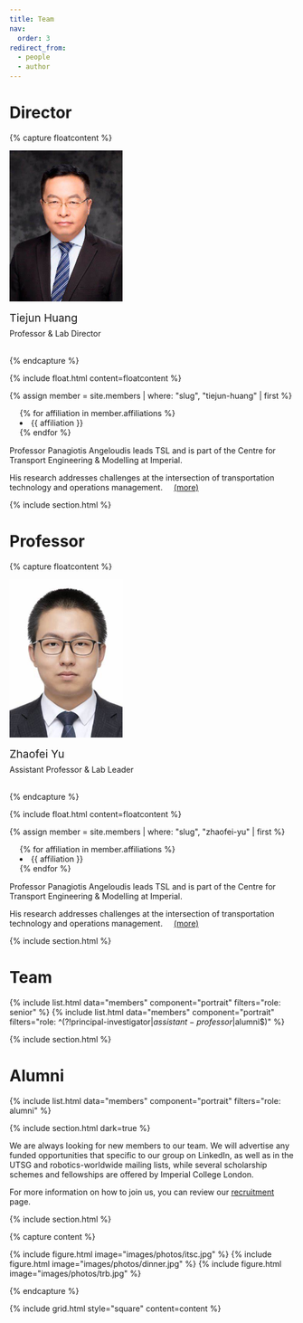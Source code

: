 ```yaml
---
title: Team
nav:
  order: 3
redirect_from: 
  - people
  - author
---
```


<h1><a style="text-decoration: none; color: inherit;" href="/members/tiejun-huang.html">Director</a></h1>

{% capture floatcontent %}

<div class="text-center mt-5">
<a style="text-decoration: none; color: inherit;" href="/members/tiejun-huang.html">

  <!-- Avatar -->
  <img src="/images/team_image/tiejun-huang.jpeg"
       style=" max-width: 200px; "
       class="portrait-image"
       />

  <!-- Name & Role -->
  <div class="text-center" style="margin-top: 10px; font-weight: var(--bold); font-size: 1.2rem" > Tiejun Huang </div> <br>
  <div class="text-center" style="margin-top: -10px"> Professor & Lab Director </div> <br>
</a>

</div>

{% endcapture %}

{% include float.html content=floatcontent %}

{% assign member = site.members | where: "slug", "tiejun-huang" | first %}

<ul style="margin-top: 0; margin-bottom: 15px; padding-left: 0; list-style-position: inside; margin-left: 18px;">
  {% for affiliation in member.affiliations %}
  <li style="margin: 0.1px; padding-left: 0;">{{ affiliation }}</li>
  {% endfor %}
</ul>


<a style="text-decoration: none; color: inherit;" href="/members/tiejun-huang.html">
Professor Panagiotis Angeloudis leads TSL and is part of the Centre for Transport Engineering & Modelling at Imperial.

His research addresses challenges at the intersection of transportation technology and operations management.
 &nbsp;&nbsp;&nbsp;
 <a href="/members/tiejun-huang.html">(more)</a>

{% include section.html %}  
<!-- 上方添加一个段落，观察是否有效 -->

<h1><a style="text-decoration: none; color: inherit;" href="/members/zhaofei-yu.html">Professor</a></h1>

{% capture floatcontent %}

<div class="text-center mt-5">
<a style="text-decoration: none; color: inherit;" href="/members/zhaofei-yu.html">

  <!-- Avatar -->
  <img src="/images/team_image/zhaofei-yu.jpeg"
       style=" max-width: 200px; "
       class="portrait-image"
       />

  <!-- Name & Role -->
  <div class="text-center" style="margin-top: 10px; font-weight: var(--bold); font-size: 1.2rem" > Zhaofei Yu </div> <br>
  <div class="text-center" style="margin-top: -10px"> Assistant Professor & Lab Leader </div> <br>
</a>

</div>

{% endcapture %}

{% include float.html content=floatcontent %}

{% assign member = site.members | where: "slug", "zhaofei-yu" | first %}

<ul style="margin-top: 0; margin-bottom: 15px; padding-left: 0; list-style-position: inside; margin-left: 18px;">
  {% for affiliation in member.affiliations %}
  <li style="margin: 0.1px; padding-left: 0;">{{ affiliation }}</li>
  {% endfor %}
</ul>


<a style="text-decoration: none; color: inherit;" href="/members/zhaofei-yu.html">
Professor Panagiotis Angeloudis leads TSL and is part of the Centre for Transport Engineering & Modelling at Imperial.

His research addresses challenges at the intersection of transportation technology and operations management.
 &nbsp;&nbsp;&nbsp;
 <a href="/members/zhaofei-yu.html">(more)</a>

{% include section.html %}

# Team

{% include list.html data="members" component="portrait" filters="role: senior" %}
{% include list.html data="members" component="portrait" filters="role: ^(?!principal-investigator$|assistant-professor$|alumni$)" %}

{% include section.html %}

# Alumni

{% include list.html data="members" component="portrait" filters="role: alumni" %}

{% include section.html dark=true %}

 We are always looking for new members to our team. We will advertise any funded opportunities that specific to our group on LinkedIn, as well as in the UTSG and robotics-worldwide mailing lists, while several scholarship schemes and fellowships are offered by Imperial College London. 
 
 For more information on how to join us, you can review our [recruitment](/apply/) page. 

{% include section.html %}

{% capture content %}

{% include figure.html image="images/photos/itsc.jpg" %}
{% include figure.html image="images/photos/dinner.jpg" %}
{% include figure.html image="images/photos/trb.jpg" %}

{% endcapture %}

{% include grid.html style="square" content=content %}